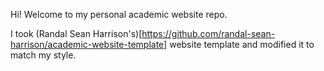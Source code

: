 Hi! Welcome to my personal academic website repo.

I took (Randal Sean Harrison's)[https://github.com/randal-sean-harrison/academic-website-template] website template and modified it to match my style.


